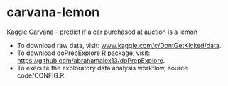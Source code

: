 # carvana-lemon
Kaggle Carvana - predict if a car purchased at auction is a lemon

- To download raw data, visit: www.kaggle.com/c/DontGetKicked/data.
- To download doPrepExplore R package, visit: https://github.com/abrahamalex13/doPrepExplore.
- To execute the exploratory data analysis workflow, source code/CONFIG.R.

